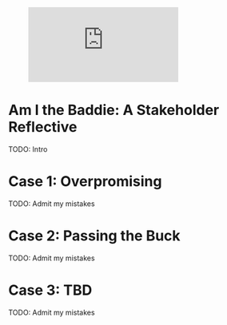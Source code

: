 <figure class="video_container">
  <iframe src="https://www.youtube.com/embed/enMumwvLAug" frameborder="0" allowfullscreen="true"> </iframe>
</figure>

# Am I the Baddie: A Stakeholder Reflective

TODO: Intro

# Case 1: Overpromising

TODO: Admit my mistakes

# Case 2: Passing the Buck

TODO: Admit my mistakes

# Case 3: TBD

TODO: Admit my mistakes